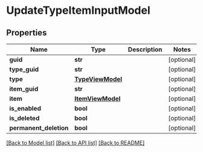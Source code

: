 # UpdateTypeItemInputModel

## Properties
Name | Type | Description | Notes
------------ | ------------- | ------------- | -------------
**guid** | **str** |  | [optional] 
**type_guid** | **str** |  | [optional] 
**type** | [**TypeViewModel**](TypeViewModel.md) |  | [optional] 
**item_guid** | **str** |  | [optional] 
**item** | [**ItemViewModel**](ItemViewModel.md) |  | [optional] 
**is_enabled** | **bool** |  | [optional] 
**is_deleted** | **bool** |  | [optional] 
**permanent_deletion** | **bool** |  | [optional] 

[[Back to Model list]](../README.md#documentation-for-models) [[Back to API list]](../README.md#documentation-for-api-endpoints) [[Back to README]](../README.md)

